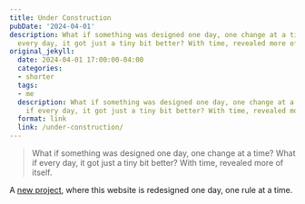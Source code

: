 ```yaml
---
title: Under Construction
pubDate: '2024-04-01'
description: What if something was designed one day, one change at a time? What if
  every day, it got just a tiny bit better? With time, revealed more of itself?
original_jekyll:
  date: 2024-04-01 17:00:00-04:00
  categories:
  - shorter
  tags:
  - me
  description: What if something was designed one day, one change at a time? What
    if every day, it got just a tiny bit better? With time, revealed more of itself?
  format: link
  link: /under-construction/
---
```


> What if something was designed one day, one change at a time? What if every day, it got just a tiny bit better? With time, revealed more of itself.

A [new project](/under-construction/), where this website is redesigned one day, one rule at a time.